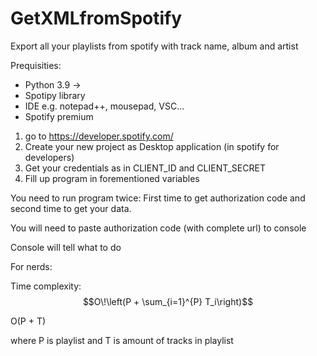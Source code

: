 # GetXMLfromSpotify
Export all your playlists from spotify with track name, album and artist


Prequisities:
 - Python 3.9 ->
 - Spotipy library
 - IDE e.g. notepad++, mousepad, VSC... 
 - Spotify premium

1. go to https://developer.spotify.com/
2. Create your new project as Desktop application (in spotify for developers)
3. Get your credentials as in CLIENT_ID and CLIENT_SECRET
4. Fill up program in forementioned variables

You need to run program twice:
First time to get authorization code and second time to get your data. 

You will need to paste authorization code (with complete url) to console

Console will tell what to do


For nerds:

 Time complexity:
  $$O\!\left(P + \sum_{i=1}^{P} T_i\right)$$

  O(P + T)

  where P is playlist and T is amount of tracks in playlist
